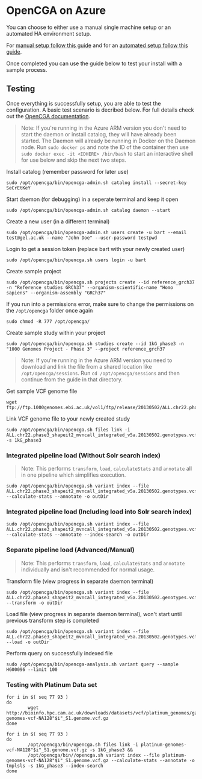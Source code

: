 # OpenCGA on Azure

You can choose to either use a manual single machine setup or an automated HA environment setup. 

For [manual setup follow this guide](manualsetup.md) and for an [automated setup follow this guide](arm/README.md).

Once completed you can use the guide below to test your install with a sample process.

## Testing
Once everything is successfully setup, you are able to test the configuration. A basic test scenario is decribed below. For full details check out the [OpenCGA documentation](http://docs.opencb.org/display/opencga/Getting+Started+in+5+minutes).

> Note: If you're running in the Azure ARM version you don't need to start the daemon or install catalog, they will have already been started. The Daemon will already be running in Docker on the Daemon node. Run `sudo docker ps` and note the ID of the container then use `sudo docker exec -it <IDHERE> /bin/bash` to start an interactive shell for use below and skip the next two steps. 

Install catalog (remember password for later use)
```
sudo /opt/opencga/bin/opencga-admin.sh catalog install --secret-key SeCrEtKeY
```

Start daemon (for debugging) in a seperate terminal and keep it open
```
sudo /opt/opencga/bin/opencga-admin.sh catalog daemon --start
```

Create a new user (in a different terminal)
```
sudo /opt/opencga/bin/opencga-admin.sh users create -u bart --email test@gel.ac.uk --name "John Doe" --user-password testpwd
```

Login to get a session token (replace bart with your newly created user)
```
sudo /opt/opencga/bin/opencga.sh users login -u bart
```

Create sample project
```
sudo /opt/opencga/bin/opencga.sh projects create --id reference_grch37 -n "Reference studies GRCh37" --organism-scientific-name "Homo sapiens" --organism-assembly "GRCh37"
```

If you run into a permissions error, make sure to change the permissions on the `/opt/opencga` folder once again
```
sudo chmod -R 777 /opt/opencga/
```

Create sample study within your project
```
sudo /opt/opencga/bin/opencga.sh studies create --id 1kG_phase3 -n "1000 Genomes Project - Phase 3" --project reference_grch37
```

> Note: If you're running in the Azure ARM version you need to download and link the file from a shared location like `/opt/opencga/sessions`. Run `cd /opt/opencga/sessions` and then continue from the guide in that directory. 

Get sample VCF genome file
```
wget ftp://ftp.1000genomes.ebi.ac.uk/vol1/ftp/release/20130502/ALL.chr22.phase3_shapeit2_mvncall_integrated_v5a.20130502.genotypes.vcf.gz
```

Link VCF genome file to your newly created study
```
sudo /opt/opencga/bin/opencga.sh files link -i ALL.chr22.phase3_shapeit2_mvncall_integrated_v5a.20130502.genotypes.vcf.gz -s 1kG_phase3
```

### Integrated pipeline load (Without Solr search index)

> Note: This performs `transform`, `load`, `calculateStats` and `annotate` all in one pipeline which simplifies execution. 

```
sudo /opt/opencga/bin/opencga.sh variant index --file ALL.chr22.phase3_shapeit2_mvncall_integrated_v5a.20130502.genotypes.vcf.gz --calculate-stats --annotate -o outDir
```

### Integrated pipeline load (Including load into Solr search index)

```
sudo /opt/opencga/bin/opencga.sh variant index --file ALL.chr22.phase3_shapeit2_mvncall_integrated_v5a.20130502.genotypes.vcf.gz --calculate-stats --annotate --index-search -o outDir
```

### Separate pipeline load (Advanced/Manual)

> Note: This performs `transform`, `load`, `calculateStats` and `annotate` individually and isn't recommended for normal usage. 

Transform file (view progress in separate daemon terminal)
```
sudo /opt/opencga/bin/opencga.sh variant index --file ALL.chr22.phase3_shapeit2_mvncall_integrated_v5a.20130502.genotypes.vcf.gz --transform -o outDir
```

Load file (view progress in separate daemon terminal), won't start until previous transform step is completed
```
sudo /opt/opencga/bin/opencga.sh variant index --file ALL.chr22.phase3_shapeit2_mvncall_integrated_v5a.20130502.genotypes.vcf.gz --load -o outDir
```

Perform query on successfully indexed file
```
sudo /opt/opencga/bin/opencga-analysis.sh variant query --sample HG00096 --limit 100
```

### Testing with Platinum Data set

```
for i in $( seq 77 93 )
do
        wget http://bioinfo.hpc.cam.ac.uk/downloads/datasets/vcf/platinum_genomes/gz/platinum-genomes-vcf-NA128"$i"_S1.genome.vcf.gz
done

for i in $( seq 77 93 )
do
        /opt/opencga/bin/opencga.sh files link -i platinum-genomes-vcf-NA128"$i"_S1.genome.vcf.gz -s 1kG_phase3 &&
        /opt/opencga/bin//opencga.sh variant index --file platinum-genomes-vcf-NA128"$i"_S1.genome.vcf.gz --calculate-stats --annotate -o tmplsls -s 1kG_phase3 --index-search
done
```



